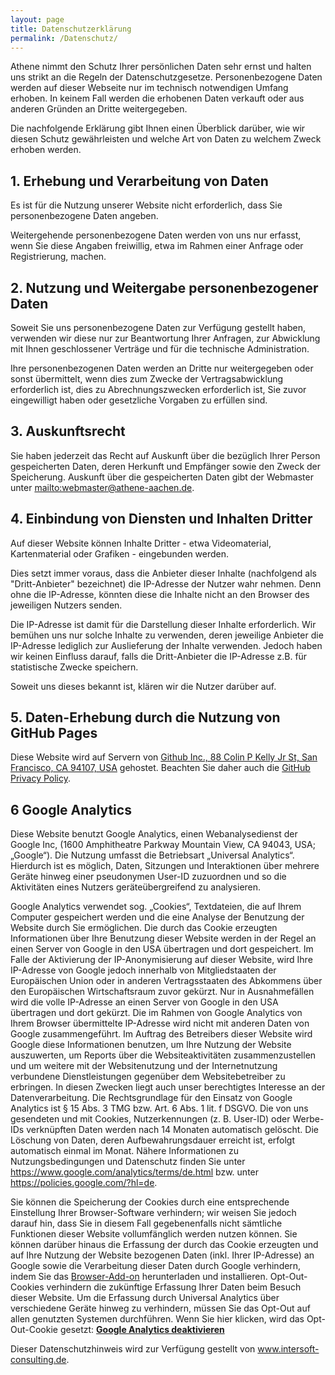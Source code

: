 ```yaml
---
layout: page
title: Datenschutzerklärung
permalink: /Datenschutz/
---
```


Athene nimmt den Schutz Ihrer persönlichen Daten sehr ernst und halten uns strikt an die Regeln der Datenschutzgesetze.
Personenbezogene Daten werden auf dieser Webseite nur im technisch notwendigen Umfang erhoben.
In keinem Fall werden die erhobenen Daten verkauft oder aus anderen Gründen an Dritte weitergegeben.

Die nachfolgende Erklärung gibt Ihnen einen Überblick darüber, wie wir diesen Schutz gewährleisten und welche Art von Daten zu welchem Zweck erhoben werden.

## 1. Erhebung und Verarbeitung von Daten
Es ist für die Nutzung unserer Website nicht erforderlich, dass Sie personenbezogene Daten angeben.

Weitergehende personenbezogene Daten werden von uns nur erfasst, wenn Sie diese Angaben freiwillig, etwa im Rahmen einer Anfrage oder Registrierung, machen.

## 2. Nutzung und Weitergabe personenbezogener Daten
Soweit Sie uns personenbezogene Daten zur Verfügung gestellt haben, verwenden wir diese nur zur Beantwortung Ihrer Anfragen, zur Abwicklung mit Ihnen geschlossener Verträge und für die technische Administration.

Ihre personenbezogenen Daten werden an Dritte nur weitergegeben oder sonst übermittelt, wenn dies zum Zwecke der Vertragsabwicklung erforderlich ist, dies zu Abrechnungszwecken erforderlich ist, Sie zuvor eingewilligt haben oder gesetzliche Vorgaben zu erfüllen sind.

## 3. Auskunftsrecht
Sie haben jederzeit das Recht auf Auskunft über die bezüglich Ihrer Person gespeicherten Daten, deren Herkunft und Empfänger sowie den Zweck der Speicherung. Auskunft über die gespeicherten Daten gibt der Webmaster unter <mailto:webmaster@athene-aachen.de>.

## 4. Einbindung von Diensten und Inhalten Dritter
Auf dieser Website können Inhalte Dritter - etwa Videomaterial, Kartenmaterial oder Grafiken - eingebunden werden.

Dies setzt immer voraus, dass die Anbieter dieser Inhalte (nachfolgend als "Dritt-Anbieter" bezeichnet) die IP-Adresse der Nutzer wahr nehmen. Denn ohne die IP-Adresse, könnten diese die Inhalte nicht an den Browser des jeweiligen Nutzers senden.

Die IP-Adresse ist damit für die Darstellung dieser Inhalte erforderlich.
Wir bemühen uns nur solche Inhalte zu verwenden, deren jeweilige Anbieter die IP-Adresse lediglich zur Auslieferung der Inhalte verwenden. Jedoch haben wir keinen Einfluss darauf, falls die Dritt-Anbieter die IP-Adresse z.B. für statistische Zwecke speichern.

Soweit uns dieses bekannt ist, klären wir die Nutzer darüber auf.

## 5. Daten-Erhebung durch die Nutzung von GitHub Pages
Diese Website wird auf Servern von <a href="https://www.github.com">Github Inc., 88 Colin P Kelly Jr St, San Francisco, CA 94107, USA</a> gehostet. Beachten Sie daher auch die <a href="https://help.github.com/articles/github-privacy-policy/">GitHub Privacy Policy</a>.

## 6 Google Analytics

<p>Diese Website benutzt Google Analytics, einen Webanalysedienst der Google Inc, (1600 Amphitheatre Parkway Mountain View, CA 94043, USA; &bdquo;Google&ldquo;). Die Nutzung umfasst die Betriebsart &bdquo;Universal Analytics&ldquo;. Hierdurch ist es möglich, Daten, Sitzungen und Interaktionen über mehrere Geräte hinweg einer pseudonymen User-ID zuzuordnen und so die Aktivitäten eines Nutzers geräteübergreifend zu analysieren.

<p>Google Analytics verwendet sog. &bdquo;Cookies&ldquo;, Textdateien, die auf Ihrem Computer gespeichert werden und die eine Analyse der Benutzung der Website durch Sie ermöglichen. Die durch das Cookie erzeugten Informationen über Ihre Benutzung dieser Website werden in der Regel an einen Server von Google in den USA übertragen und dort gespeichert. Im Falle der Aktivierung der IP-Anonymisierung auf dieser Website, wird Ihre IP-Adresse von Google jedoch innerhalb von Mitgliedstaaten der Europäischen Union oder in anderen Vertragsstaaten des Abkommens über den Europäischen Wirtschaftsraum zuvor gekürzt. Nur in Ausnahmefällen wird die volle IP-Adresse an einen Server von Google in den USA übertragen und dort gekürzt. Die im Rahmen von Google Analytics von Ihrem Browser übermittelte IP-Adresse wird nicht mit anderen Daten von Google zusammengeführt. Im Auftrag des Betreibers dieser Website wird Google diese Informationen benutzen, um Ihre Nutzung der Website auszuwerten, um Reports über die Websiteaktivitäten zusammenzustellen und um weitere mit der Websitenutzung und der Internetnutzung verbundene Dienstleistungen gegenüber dem Websitebetreiber zu erbringen. In diesen Zwecken liegt auch unser berechtigtes Interesse an der Datenverarbeitung. Die Rechtsgrundlage für den Einsatz von Google Analytics ist § 15 Abs. 3 TMG bzw. Art. 6 Abs. 1 lit. f DSGVO. Die von uns gesendeten und mit Cookies, Nutzerkennungen (z. B. User-ID) oder Werbe-IDs verknüpften Daten werden nach 14 Monaten automatisch gelöscht. Die Löschung von Daten, deren Aufbewahrungsdauer erreicht ist, erfolgt automatisch einmal im Monat. Nähere Informationen zu Nutzungsbedingungen und Datenschutz finden Sie unter <a href="https://www.google.com/analytics/terms/de.html" target="_blank">https://www.google.com/analytics/terms/de.html</a> bzw. unter <a href="https://policies.google.com/?hl=de" target="_blank">https://policies.google.com/?hl=de</a>.</p> 

<p>Sie können die Speicherung der Cookies durch eine entsprechende Einstellung Ihrer Browser-Software verhindern; wir weisen Sie jedoch darauf hin, dass Sie in diesem Fall gegebenenfalls nicht sämtliche Funktionen dieser Website vollumfänglich werden nutzen können. Sie können darüber hinaus die Erfassung der durch das Cookie erzeugten und auf Ihre Nutzung der Website bezogenen Daten (inkl. Ihrer IP-Adresse) an Google sowie die Verarbeitung dieser Daten durch Google verhindern, indem Sie das <a href="https://tools.google.com/dlpage/gaoptout?hl=de" target="_blank">Browser-Add-on</a> herunterladen und installieren. Opt-Out-Cookies verhindern die zukünftige Erfassung Ihrer Daten beim Besuch dieser Website. Um die Erfassung durch Universal Analytics über verschiedene Geräte hinweg zu verhindern, müssen Sie das Opt-Out auf allen genutzten Systemen durchführen. Wenn Sie hier klicken, wird das Opt-Out-Cookie gesetzt: <a href="javascript:gaOptout()"><strong>Google Analytics deaktivieren</strong></a></p>

Dieser Datenschutzhinweis wird zur Verfügung gestellt von <a href="https://www.intersoft-consulting.de" target="_blank">www.intersoft-consulting.de</a>.</p> 


